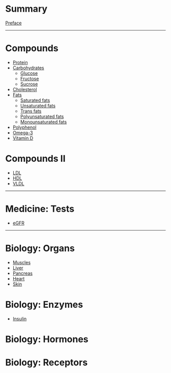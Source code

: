 # Summary

[Preface](./preface.md)

---

# Compounds

- [Protein](./nutrition/protein.md)
- [Carbohydrates](./nutrition/carbohydrates.md)
    - [Glucose](./nutrition/glucose.md)
    - [Fructose](./nutrition/fructose.md)
    - [Sucrose](./nutrition/sucrose.md)
- [Cholesterol](./nutrition/cholesterol.md)
- [Fats]()
    - [Saturated fats](./nutrition/saturated-fats.md)
    - [Unsaturated fats](./nutrition/unsaturated-fats.md)
    - [Trans fats](./nutrition/trans-fats.md)
    - [Polyunsaturated fats](./nutrition/polyunsaturated-fats.md)
    - [Monounsaturated fats](./nutrition/monounsaturated-fats.md)
- [Polyphenol]()
- [Omega-3]()
- [Vitamin D]()

# Compounds II

- [LDL]()
- [HDL]()
- [VLDL]()

---

# Medicine: Tests

- [eGFR]()

---

# Biology: Organs

- [Muscles](./biology/muscles.md)
- [Liver](./biology/liver.md)
- [Pancreas](./biology/pancreas.md)
- [Heart](./biology/heart.md)
- [Skin]()

# Biology: Enzymes

- [Insulin]()

# Biology: Hormones

# Biology: Receptors
